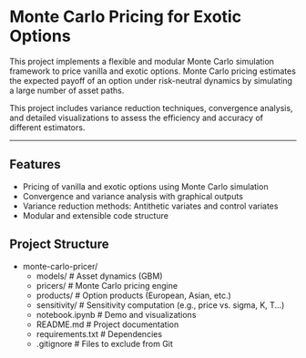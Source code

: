 # Monte Carlo Pricing for Exotic Options

This project implements a flexible and modular Monte Carlo simulation framework to price vanilla and exotic options. Monte Carlo pricing estimates the expected payoff of an option under risk-neutral dynamics by simulating a large number of asset paths.

This project includes variance reduction techniques, convergence analysis, and detailed visualizations to assess the efficiency and accuracy of different estimators.


---

## Features

- Pricing of vanilla and exotic options using Monte Carlo simulation
- Convergence and variance analysis with graphical outputs
- Variance reduction methods: Antithetic variates and control variates
- Modular and extensible code structure


##  Project Structure

- monte-carlo-pricer/
  - models/           # Asset dynamics (GBM)
  - pricers/          # Monte Carlo pricing engine
  - products/         # Option products (European, Asian, etc.)
  - sensitivity/      # Sensitivity computation (e.g., price vs. sigma, K, T...)
  - notebook.ipynb    # Demo and visualizations
  - README.md         # Project documentation
  - requirements.txt  # Dependencies
  - .gitignore        # Files to exclude from Git
